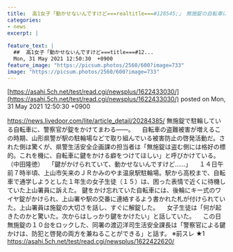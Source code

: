 ```yaml
---
title:  高1女子「動かせないんですけど===realtitle===#128545;」　無施錠の自転車に錠かけてまわる警官の嫌がらせが話題に…  ★2  
categories:
- news
excerpt: |
  
feature_text: |
  ##  高1女子「動かせないんですけど===title===#12...
  Mon, 31 May 2021 12:50:30  +0900
feature_image: "https://picsum.photos/2560/600?image=733"
image: "https://picsum.photos/2560/600?image=733"
---
```


[https://asahi.5ch.net/test/read.cgi/newsplus/1622433030/](https://asahi.5ch.net/test/read.cgi/newsplus/1622433030/)
posted on Mon, 31 May 2021 12:50:30  +0900

<!--more-->

https://news.livedoor.com/lite/article_detail/20284385/ 無施錠で駐輪している自転車に、警察官が錠をかけてまわる——。 　自転車の盗難被害が増えるこの時期、山形県警が駅の駐輪場などで取り組んでいる被害防止の啓発活動だ。された側は驚くが、県警生活安全企画課の担当者は「無施錠は盗む側には格好の標的。これを機に、自転車に鍵をかける癖をつけてほしい」と呼びかけている。（中田隆徳） 　「鍵がかけられていて、動かせないんですけど……」 　１４日午前７時半頃、上山市矢来のＪＲかみのやま温泉駅駐輪場。駅から高校まで、自転車で通学しようとした１年生の女子生徒（１５）は、困った表情で近くに待機していた上山署員に訴えた。 鍵をかけ忘れていた自転車には、後輪にキー式のワイヤ錠がかけられ、上山署や駅の交番に連絡するよう書かれた札が付けられていた。上山署員は施錠の大切さを話し、すぐに解錠した。 　女子生徒は「何が起きたのかと驚いた。次からはしっかり鍵をかけたい」と話していた。 　この日無施錠の１０台をロックした、同署の渡辺洋司生活安全課長は「警察官による鍵かけは、防犯と啓発の両方を兼ねることができる」と話す。 ※前スレ ★1 https://asahi.5ch.net/test/read.cgi/newsplus/1622422620/
